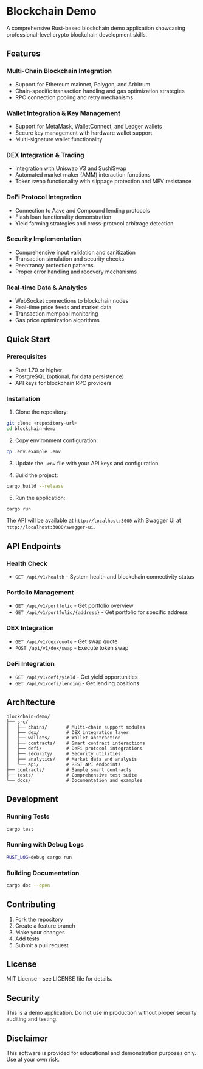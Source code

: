 # Blockchain Demo

A comprehensive Rust-based blockchain demo application showcasing professional-level crypto blockchain development skills.

## Features

### Multi-Chain Blockchain Integration
- Support for Ethereum mainnet, Polygon, and Arbitrum
- Chain-specific transaction handling and gas optimization strategies
- RPC connection pooling and retry mechanisms

### Wallet Integration & Key Management
- Support for MetaMask, WalletConnect, and Ledger wallets
- Secure key management with hardware wallet support
- Multi-signature wallet functionality

### DEX Integration & Trading
- Integration with Uniswap V3 and SushiSwap
- Automated market maker (AMM) interaction functions
- Token swap functionality with slippage protection and MEV resistance

### DeFi Protocol Integration
- Connection to Aave and Compound lending protocols
- Flash loan functionality demonstration
- Yield farming strategies and cross-protocol arbitrage detection

### Security Implementation
- Comprehensive input validation and sanitization
- Transaction simulation and security checks
- Reentrancy protection patterns
- Proper error handling and recovery mechanisms

### Real-time Data & Analytics
- WebSocket connections to blockchain nodes
- Real-time price feeds and market data
- Transaction mempool monitoring
- Gas price optimization algorithms

## Quick Start

### Prerequisites

- Rust 1.70 or higher
- PostgreSQL (optional, for data persistence)
- API keys for blockchain RPC providers

### Installation

1. Clone the repository:
```bash
git clone <repository-url>
cd blockchain-demo
```

2. Copy environment configuration:
```bash
cp .env.example .env
```

3. Update the `.env` file with your API keys and configuration.

4. Build the project:
```bash
cargo build --release
```

5. Run the application:
```bash
cargo run
```

The API will be available at `http://localhost:3000` with Swagger UI at `http://localhost:3000/swagger-ui`.

## API Endpoints

### Health Check
- `GET /api/v1/health` - System health and blockchain connectivity status

### Portfolio Management
- `GET /api/v1/portfolio` - Get portfolio overview
- `GET /api/v1/portfolio/{address}` - Get portfolio for specific address

### DEX Integration
- `GET /api/v1/dex/quote` - Get swap quote
- `POST /api/v1/dex/swap` - Execute token swap

### DeFi Integration
- `GET /api/v1/defi/yield` - Get yield opportunities
- `GET /api/v1/defi/lending` - Get lending positions

## Architecture

```
blockchain-demo/
├── src/
│   ├── chains/       # Multi-chain support modules
│   ├── dex/          # DEX integration layer
│   ├── wallets/      # Wallet abstraction
│   ├── contracts/    # Smart contract interactions
│   ├── defi/         # DeFi protocol integrations
│   ├── security/     # Security utilities
│   ├── analytics/    # Market data and analysis
│   └── api/          # REST API endpoints
├── contracts/        # Sample smart contracts
├── tests/            # Comprehensive test suite
└── docs/             # Documentation and examples
```

## Development

### Running Tests
```bash
cargo test
```

### Running with Debug Logs
```bash
RUST_LOG=debug cargo run
```

### Building Documentation
```bash
cargo doc --open
```

## Contributing

1. Fork the repository
2. Create a feature branch
3. Make your changes
4. Add tests
5. Submit a pull request

## License

MIT License - see LICENSE file for details.

## Security

This is a demo application. Do not use in production without proper security auditing and testing.

## Disclaimer

This software is provided for educational and demonstration purposes only. Use at your own risk.
